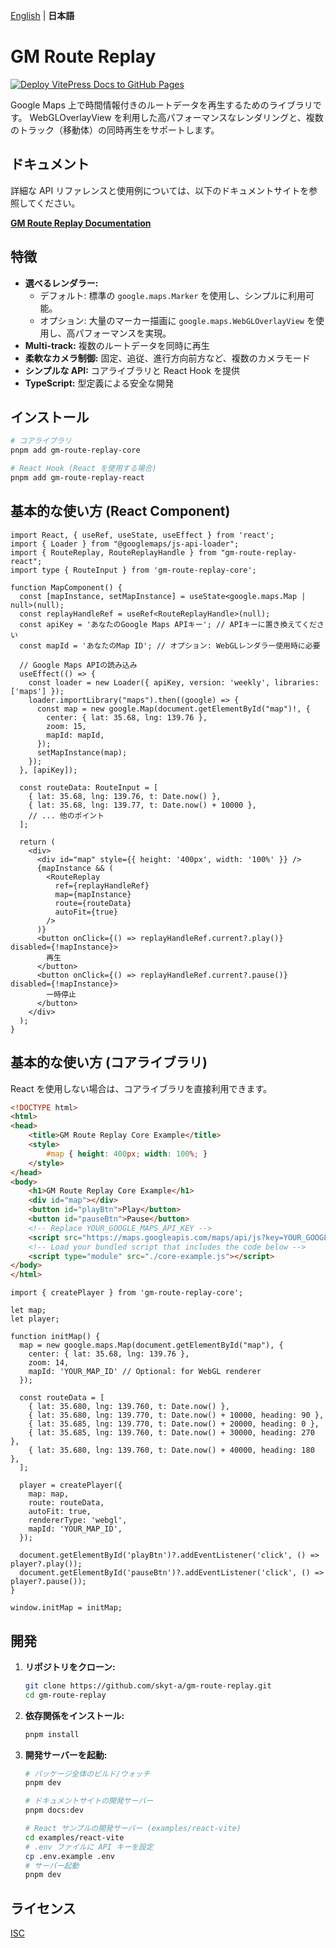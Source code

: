 [English](./README.md) | **日本語**

# GM Route Replay

[![Deploy VitePress Docs to GitHub Pages](https://github.com/skyt-a/gm-route-replay/actions/workflows/deploy-docs.yml/badge.svg)](https://github.com/skyt-a/gm-route-replay/actions/workflows/deploy-docs.yml)

Google Maps 上で時間情報付きのルートデータを再生するためのライブラリです。
WebGLOverlayView を利用した高パフォーマンスなレンダリングと、複数のトラック（移動体）の同時再生をサポートします。

## ドキュメント

詳細な API リファレンスと使用例については、以下のドキュメントサイトを参照してください。

**[GM Route Replay Documentation](https://skyt-a.github.io/gm-route-replay/ja/)**

## 特徴

*   **選べるレンダラー:** 
    *   デフォルト: 標準の `google.maps.Marker` を使用し、シンプルに利用可能。
    *   オプション: 大量のマーカー描画に `google.maps.WebGLOverlayView` を使用し、高パフォーマンスを実現。
*   **Multi-track:** 複数のルートデータを同時に再生
*   **柔軟なカメラ制御:** 固定、追従、進行方向前方など、複数のカメラモード
*   **シンプルな API:** コアライブラリと React Hook を提供
*   **TypeScript:** 型定義による安全な開発

## インストール

```bash
# コアライブラリ
pnpm add gm-route-replay-core

# React Hook (React を使用する場合)
pnpm add gm-route-replay-react
```

## 基本的な使い方 (React Component)

```tsx
import React, { useRef, useState, useEffect } from 'react';
import { Loader } from "@googlemaps/js-api-loader";
import { RouteReplay, RouteReplayHandle } from "gm-route-replay-react";
import type { RouteInput } from 'gm-route-replay-core';

function MapComponent() {
  const [mapInstance, setMapInstance] = useState<google.maps.Map | null>(null);
  const replayHandleRef = useRef<RouteReplayHandle>(null);
  const apiKey = 'あなたのGoogle Maps APIキー'; // APIキーに置き換えてください
  const mapId = 'あなたのMap ID'; // オプション: WebGLレンダラー使用時に必要

  // Google Maps APIの読み込み
  useEffect(() => {
    const loader = new Loader({ apiKey, version: 'weekly', libraries: ['maps'] });
    loader.importLibrary("maps").then((google) => {
      const map = new google.Map(document.getElementById("map")!, {
        center: { lat: 35.68, lng: 139.76 },
        zoom: 15,
        mapId: mapId,
      });
      setMapInstance(map);
    });
  }, [apiKey]);

  const routeData: RouteInput = [
    { lat: 35.68, lng: 139.76, t: Date.now() },
    { lat: 35.68, lng: 139.77, t: Date.now() + 10000 },
    // ... 他のポイント
  ];

  return (
    <div>
      <div id="map" style={{ height: '400px', width: '100%' }} />
      {mapInstance && (
        <RouteReplay
          ref={replayHandleRef}
          map={mapInstance}
          route={routeData}
          autoFit={true}
        />
      )}
      <button onClick={() => replayHandleRef.current?.play()} disabled={!mapInstance}>
        再生
      </button>
      <button onClick={() => replayHandleRef.current?.pause()} disabled={!mapInstance}>
        一時停止
      </button>
    </div>
  );
}
```

## 基本的な使い方 (コアライブラリ)

React を使用しない場合は、コアライブラリを直接利用できます。

```html
<!DOCTYPE html>
<html>
<head>
    <title>GM Route Replay Core Example</title>
    <style>
        #map { height: 400px; width: 100%; }
    </style>
</head>
<body>
    <h1>GM Route Replay Core Example</h1>
    <div id="map"></div>
    <button id="playBtn">Play</button>
    <button id="pauseBtn">Pause</button>
    <!-- Replace YOUR_GOOGLE_MAPS_API_KEY -->
    <script src="https://maps.googleapis.com/maps/api/js?key=YOUR_GOOGLE_MAPS_API_KEY&callback=initMap&libraries=geometry&v=weekly" defer></script>
    <!-- Load your bundled script that includes the code below -->
    <script type="module" src="./core-example.js"></script> 
</body>
</html>
```

```javascript: core-example.js
import { createPlayer } from 'gm-route-replay-core';

let map;
let player;

function initMap() {
  map = new google.maps.Map(document.getElementById("map"), {
    center: { lat: 35.68, lng: 139.76 },
    zoom: 14,
    mapId: 'YOUR_MAP_ID' // Optional: for WebGL renderer
  });

  const routeData = [
    { lat: 35.680, lng: 139.760, t: Date.now() },
    { lat: 35.680, lng: 139.770, t: Date.now() + 10000, heading: 90 },
    { lat: 35.685, lng: 139.770, t: Date.now() + 20000, heading: 0 },
    { lat: 35.685, lng: 139.760, t: Date.now() + 30000, heading: 270 },
    { lat: 35.680, lng: 139.760, t: Date.now() + 40000, heading: 180 },
  ];

  player = createPlayer({
    map: map,
    route: routeData,
    autoFit: true,
    rendererType: 'webgl',
    mapId: 'YOUR_MAP_ID',
  });

  document.getElementById('playBtn')?.addEventListener('click', () => player?.play());
  document.getElementById('pauseBtn')?.addEventListener('click', () => player?.pause());
}

window.initMap = initMap;
```

## 開発

1.  **リポジトリをクローン:**
    ```bash
    git clone https://github.com/skyt-a/gm-route-replay.git
    cd gm-route-replay
    ```
2.  **依存関係をインストール:**
    ```bash
    pnpm install
    ```
3.  **開発サーバーを起動:**
    ```bash
    # パッケージ全体のビルド/ウォッチ
    pnpm dev

    # ドキュメントサイトの開発サーバー
    pnpm docs:dev

    # React サンプルの開発サーバー (examples/react-vite)
    cd examples/react-vite
    # .env ファイルに API キーを設定
    cp .env.example .env
    # サーバー起動
    pnpm dev
    ```

## ライセンス

[ISC](./LICENSE)